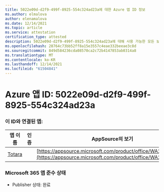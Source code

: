 ```yaml
---
title: 5022e09d-d2f9-499f-8925-554c324ad23a에 대한 Azure 앱 ID 정보
ms.author: elmalova
author: elenamalova
ms.date: 12/14/2021
ms.topic: article
ms.service: attestation
certification_type: attested
description: 5022e09d-d2f9-499f-8925-554c324ad23a에 대해 사용 가능한 모든 보안 및 규정 준수 정보입니다.
ms.openlocfilehash: 28764c73bb52ff8a15e3557c4eae332beeae3c8d
ms.sourcegitcommit: 849d584236cda08570ca2c72b4147853ab0314a8
ms.translationtype: MT
ms.contentlocale: ko-KR
ms.lasthandoff: 12/14/2021
ms.locfileid: "61504841"
---
```

# <a name="azure-app-id-5022e09d-d2f9-499f-8925-554c324ad23a"></a>Azure 앱 ID: 5022e09d-d2f9-499f-8925-554c324ad23a


### <a name="apps-associated-with-this-id"></a>이 ID와 연결된 앱:
| **앱 이름** | **인증** | **AppSource의 보기** |
|--------------|---------------|-----------------------|
| [Totara](https://docs.microsoft.com/microsoft-365-app-certification/forward/WA200003222) |  | [https://appsource.microsoft.com/product/office/WA200003222](https://appsource.microsoft.com/product/office/WA200003222) |

### <a name="microsoft-365-app-compliance-status"></a>Microsoft 365 앱 준수 상태
- Publisher 상태: 완료
